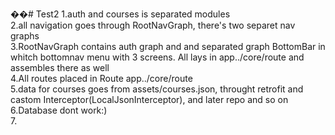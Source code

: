 ��#   T e s t 2 
 
 
1.auth and courses is separated modules<br/>
2.all navigation goes through RootNavGraph, there's two separet nav graphs <br/>
3.RootNavGraph contains auth graph and and separated graph BottomBar in whitch bottomnav menu with 3 screens. All lays in app../core/route and assembles there as well<br/>
4.All routes placed in Route app../core/route<br/>
5.data for courses goes from assets/courses.json, throught retrofit and castom Interceptor(LocalJsonInterceptor), and later repo and so on<br/>
6.Database dont work:) <br/>
7.<br/>
